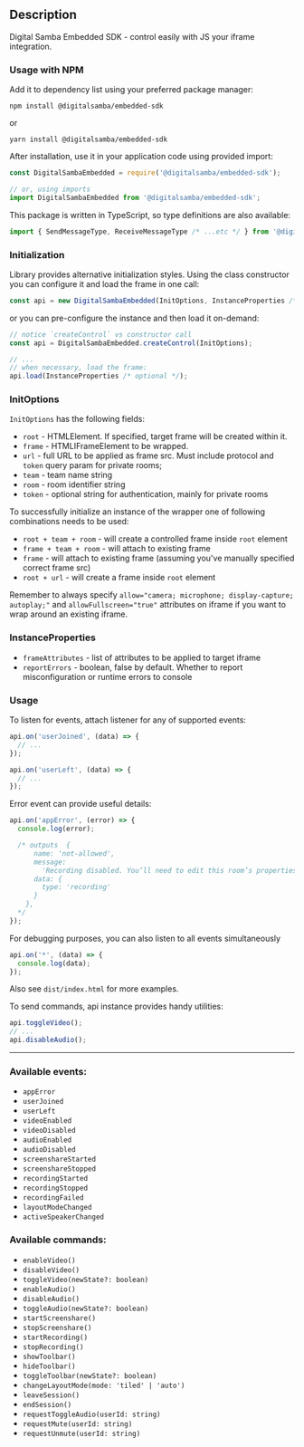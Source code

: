 ## Description

Digital Samba Embedded SDK - control easily with JS your iframe integration.

### Usage with NPM

Add it to dependency list using your preferred package manager:

`npm install @digitalsamba/embedded-sdk`

or

`yarn install @digitalsamba/embedded-sdk`

After installation, use it in your application code using provided import:

```js
const DigitalSambaEmbedded = require('@digitalsamba/embedded-sdk');

// or, using imports
import DigitalSambaEmbedded from '@digitalsamba/embedded-sdk';
```

This package is written in TypeScript, so type definitions are also available:

```ts
import { SendMessageType, ReceiveMessageType /* ...etc */ } from '@digitalsamba/embedded-sdk';
```

### Initialization

Library provides alternative initialization styles. Using the class constructor you can configure it and load the frame
in one call:

```js
const api = new DigitalSambaEmbedded(InitOptions, InstanceProperties /* optional */);
```

or you can pre-configure the instance and then load it on-demand:

```js
// notice `createControl` vs constructor call
const api = DigitalSambaEmbedded.createControl(InitOptions);

// ...
// when necessary, load the frame:
api.load(InstanceProperties /* optional */);
```

### InitOptions

`InitOptions` has the following fields:

- `root` - HTMLElement. If specified, target frame will be created within it.
- `frame` - HTMLIFrameElement to be wrapped.
- `url` - full URL to be applied as frame src. Must include protocol and `token` query param for private rooms;
- `team` - team name string
- `room` - room identifier string
- `token` - optional string for authentication, mainly for private rooms

To successfully initialize an instance of the wrapper one of following combinations needs to be used:

- `root + team + room` - will create a controlled frame inside `root` element
- `frame + team + room` - will attach to existing frame
- `frame` - will attach to existing frame (assuming you've manually specified correct frame src)
- `root + url` - will create a frame inside `root` element

Remember to always specify `allow="camera; microphone; display-capture; autoplay;"` and `allowFullscreen="true"` attributes on iframe if you want to wrap around an existing iframe.

### InstanceProperties

- `frameAttributes` - list of attributes to be applied to target iframe
- `reportErrors` - boolean, false by default. Whether to report misconfiguration or runtime errors to console

### Usage

To listen for events, attach listener for any of supported events:

```js
api.on('userJoined', (data) => {
  // ...
});

api.on('userLeft', (data) => {
  // ...
});
```

Error event can provide useful details:
```js
api.on('appError', (error) => {
  console.log(error);

  /* outputs  {
      name: 'not-allowed',
      message:
        'Recording disabled. You’ll need to edit this room’s properties to record sessions in this room',
      data: {
        type: 'recording'
      }
    },
  */
});
```


For debugging purposes, you can also listen to all events simultaneously
```js
api.on('*', (data) => {
  console.log(data);
});
```

Also see `dist/index.html` for more examples.

To send commands, api instance provides handy utilities:

```js
api.toggleVideo();
// ...
api.disableAudio();
```

---

### Available events:
- `appError`
- `userJoined`
- `userLeft`
- `videoEnabled`
- `videoDisabled`
- `audioEnabled`
- `audioDisabled`
- `screenshareStarted`
- `screenshareStopped`
- `recordingStarted`
- `recordingStopped`
- `recordingFailed`
- `layoutModeChanged`
- `activeSpeakerChanged`

### Available commands:
- `enableVideo()`
- `disableVideo()`
- `toggleVideo(newState?: boolean)`
- `enableAudio()`
- `disableAudio()`
- `toggleAudio(newState?: boolean)`
- `startScreenshare()`
- `stopScreenshare()`
- `startRecording()`
- `stopRecording()`
- `showToolbar()`
- `hideToolbar()`
- `toggleToolbar(newState?: boolean)`
- `changeLayoutMode(mode: 'tiled' | 'auto')`
- `leaveSession()`
- `endSession()`
- `requestToggleAudio(userId: string)`
- `requestMute(userId: string)`
- `requestUnmute(userId: string)`
